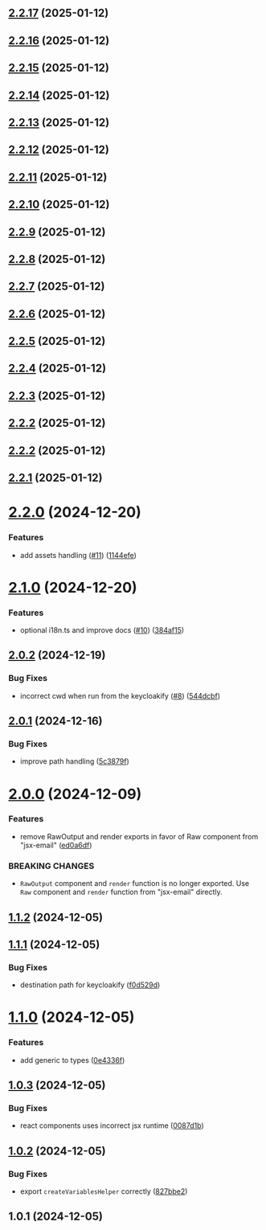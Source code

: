 ## [2.2.17](https://github.com/timofei-iatsenko/keycloakify-emails/compare/2.2.16...2.2.17) (2025-01-12)

## [2.2.16](https://github.com/timofei-iatsenko/keycloakify-emails/compare/2.2.15...2.2.16) (2025-01-12)

## [2.2.15](https://github.com/timofei-iatsenko/keycloakify-emails/compare/2.2.14...2.2.15) (2025-01-12)

## [2.2.14](https://github.com/timofei-iatsenko/keycloakify-emails/compare/2.2.13...2.2.14) (2025-01-12)

## [2.2.13](https://github.com/timofei-iatsenko/keycloakify-emails/compare/2.2.12...2.2.13) (2025-01-12)

## [2.2.12](https://github.com/timofei-iatsenko/keycloakify-emails/compare/2.2.11...2.2.12) (2025-01-12)

## [2.2.11](https://github.com/timofei-iatsenko/keycloakify-emails/compare/2.2.10...2.2.11) (2025-01-12)

## [2.2.10](https://github.com/timofei-iatsenko/keycloakify-emails/compare/2.2.9...2.2.10) (2025-01-12)

## [2.2.9](https://github.com/timofei-iatsenko/keycloakify-emails/compare/2.2.8...2.2.9) (2025-01-12)

## [2.2.8](https://github.com/timofei-iatsenko/keycloakify-emails/compare/2.2.7...2.2.8) (2025-01-12)

## [2.2.7](https://github.com/timofei-iatsenko/keycloakify-emails/compare/2.2.6...2.2.7) (2025-01-12)

## [2.2.6](https://github.com/timofei-iatsenko/keycloakify-emails/compare/2.2.5...2.2.6) (2025-01-12)

## [2.2.5](https://github.com/timofei-iatsenko/keycloakify-emails/compare/2.2.4...2.2.5) (2025-01-12)

## [2.2.4](https://github.com/timofei-iatsenko/keycloakify-emails/compare/2.2.3...2.2.4) (2025-01-12)

## [2.2.3](https://github.com/timofei-iatsenko/keycloakify-emails/compare/2.2.2...2.2.3) (2025-01-12)

## [2.2.2](https://github.com/timofei-iatsenko/keycloakify-emails/compare/2.2.1...2.2.2) (2025-01-12)

## [2.2.2](https://github.com/timofei-iatsenko/keycloakify-emails/compare/2.2.1...2.2.2) (2025-01-12)

## [2.2.1](https://github.com/timofei-iatsenko/keycloakify-emails/compare/2.2.0...2.2.1) (2025-01-12)

# [2.2.0](https://github.com/timofei-iatsenko/keycloakify-emails/compare/2.1.0...2.2.0) (2024-12-20)

### Features

- add assets handling ([#11](https://github.com/timofei-iatsenko/keycloakify-emails/issues/11)) ([1144efe](https://github.com/timofei-iatsenko/keycloakify-emails/commit/1144efe64c7b6cba632d431e8c5dd2ae818afd20))

# [2.1.0](https://github.com/timofei-iatsenko/keycloakify-emails/compare/2.0.2...2.1.0) (2024-12-20)

### Features

- optional i18n.ts and improve docs ([#10](https://github.com/timofei-iatsenko/keycloakify-emails/issues/10)) ([384af15](https://github.com/timofei-iatsenko/keycloakify-emails/commit/384af15e198fef3d4f7a3b08b652484ced0a182e))

## [2.0.2](https://github.com/timofei-iatsenko/keycloakify-emails/compare/2.0.1...2.0.2) (2024-12-19)

### Bug Fixes

- incorrect cwd when run from the keycloakify ([#8](https://github.com/timofei-iatsenko/keycloakify-emails/issues/8)) ([544dcbf](https://github.com/timofei-iatsenko/keycloakify-emails/commit/544dcbf94bea05207a629fd0f77bc4ea2956ee7c))

## [2.0.1](https://github.com/timofei-iatsenko/keycloakify-emails/compare/2.0.0...2.0.1) (2024-12-16)

### Bug Fixes

- improve path handling ([5c3879f](https://github.com/timofei-iatsenko/keycloakify-emails/commit/5c3879ff343fbeee5e2842dea8e5961d0b7448fe))

# [2.0.0](https://github.com/timofei-iatsenko/keycloakify-emails/compare/1.1.2...2.0.0) (2024-12-09)

### Features

- remove RawOutput and render exports in favor of Raw component from "jsx-email" ([ed0a6df](https://github.com/timofei-iatsenko/keycloakify-emails/commit/ed0a6df0990ce8bc85863fa9cf4079a27472a37c))

### BREAKING CHANGES

- `RawOutput` component and `render` function is no longer exported. Use `Raw` component and `render` function from "jsx-email" directly.

## [1.1.2](https://github.com/timofei-iatsenko/keycloakify-emails/compare/1.1.1...1.1.2) (2024-12-05)

## [1.1.1](https://github.com/timofei-iatsenko/keycloakify-emails/compare/1.1.0...1.1.1) (2024-12-05)

### Bug Fixes

- destination path for keycloakify ([f0d529d](https://github.com/timofei-iatsenko/keycloakify-emails/commit/f0d529dc20f2ba18ec0dfabf40923d86e0fef417))

# [1.1.0](https://github.com/timofei-iatsenko/keycloakify-emails/compare/1.0.3...1.1.0) (2024-12-05)

### Features

- add generic to types ([0e4336f](https://github.com/timofei-iatsenko/keycloakify-emails/commit/0e4336f66bd8ba7761e535f36ef0965ef065179f))

## [1.0.3](https://github.com/timofei-iatsenko/keycloakify-emails/compare/1.0.2...1.0.3) (2024-12-05)

### Bug Fixes

- react components uses incorrect jsx runtime ([0087d1b](https://github.com/timofei-iatsenko/keycloakify-emails/commit/0087d1bef5ddd1fb02639a4044d526132b95ac22))

## [1.0.2](https://github.com/timofei-iatsenko/keycloakify-emails/compare/1.0.1...1.0.2) (2024-12-05)

### Bug Fixes

- export `createVariablesHelper` correctly ([827bbe2](https://github.com/timofei-iatsenko/keycloakify-emails/commit/827bbe26bb1a0d3846814cc329537a2fdda3a822))

## 1.0.1 (2024-12-05)
